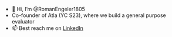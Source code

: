 - 👋 Hi, I’m @RomanEngeler1805
- Co-founder of Atla (YC S23), where we build a general purpose evaluator
- 📫 Best reach me on [LinkedIn](https://www.linkedin.com/in/roman-engeler-54416212b/)
